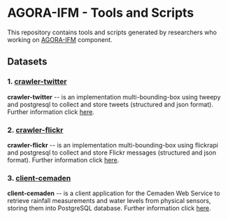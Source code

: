 # AGORA-IFM - Tools and Scripts

This repository contains tools and scripts generated by researchers who working on [AGORA-IFM](http://www.agora.icmc.usp.br/site/components/) component.

## Datasets


### 1. [crawler-twitter](https://github.com/sidgleyandrade/crawler-twitter)

**crawler-twitter** -- is an implementation multi-bounding-box using tweepy and postgresql to collect and store tweets (structured and json format). Further information click [here](https://github.com/sidgleyandrade/crawler-twitter).

### 2. [crawler-flickr](https://github.com/sidgleyandrade/crawler-flickr)

**crawler-flickr** -- is an implementation multi-bounding-box using flickrapi and postgresql to collect and store Flickr messages (structured and json format). Further information click [here](https://github.com/sidgleyandrade/crawler-flickr).


### 3. [client-cemaden](https://github.com/sidgleyandrade/client-cemaden)

**client-cemaden** -- is a client application for the Cemaden Web Service to retrieve rainfall measurements and water levels from physical sensors, storing them into PostgreSQL database. Further information click [here](https://github.com/sidgleyandrade/client-cemaden).
